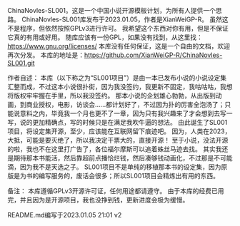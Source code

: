 ChinaNovles-SL001。这是一个中国小说开源模板计划，为所有人提供一个思路。
ChinaNovles-SL001库发布于2023.01.05，作者是XianWeiGP-R。
虽然这不是程序，但依然按照GPLv3进行许可。
我希望这个东西对你有用，但是不保证它真的有用或好用。
随库应该有一份GPL，如果没有找到，从这里找：https://www.gnu.org/licenses/
本库没有任何保证，这是一个自由的文档，欢迎再次分发。
本库的地址是：https://github.com/XianWeiGP-R/ChinaNovles-SL001.git

作者自述：
本库（以下称之为“SL001项目”）是由一本已发布小说的小说设定集汇整而成，不过这本小说很扑街，因为我没签约，我更新不固定，我咕咕咕，我想将版权牢牢握在手里，所以我没签约。
那本小说的企划雄心勃勃，从出版到动画，到商业授权，电影，访谈会......都计划好了，不过因为扑的厉害全泡汤了；只能说意料之内，毕竟我一个月也更不了一章，因为只有我兴趣来了才会想到去写一写，说的更加精确点，写的时候只是在满足我吹牛逼的想法。
由此诞生了SL001项目，将设定集开源，至少，应该能在互联网留下痕迹吧。
因为，人类在2023，大抵，可能是要灭绝了，所以我决定干票大的，直接开源！
至于小说，没法开源的啦，我也不在这里打广告了，各位福尔摩斯可以追着蛛丝马迹去找。
其实我还是期待那本书能活，然后靠超前点播恰烂钱，然后凑够钱动画化，不过那是不可能滴，因为我不是天选之子。
SL001项目不是单纯的移植那本书的设定集，因为原版是为书的编写服务的，废话会很多；所以SL001项目会精炼出有用的东西。


备注：
本库遵循GPLv3开源许可证，任何用途都请遵守。
由于本库的经费已用完，并且因为是开源项目，我也没挣到钱，更新进度会极为缓慢。

README.md编写于2023.01.05 21:01 v2
